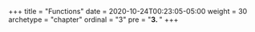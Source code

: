 +++
title = "Functions"
date = 2020-10-24T00:23:05-05:00
weight = 30
archetype = "chapter"
ordinal = "3"
pre = "<b>3. </b>"
+++
